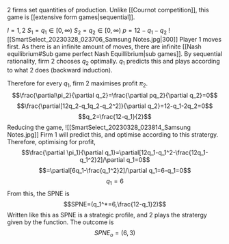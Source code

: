 2 firms set quantities of production. Unlike [[Cournot competition]], this game is [[extensive form games|sequential]]. 

$I={1,2}$
$S_1=q_1\in[0,\infty)$
$S_2=q_2\in[0,\infty)$
$p=12-q_1-q_2$
![[SmartSelect_20230328_023706_Samsung Notes.jpg|300]]
Player 1 moves first. As there is an infinite amount of moves, there are infinite [[Nash equilibrium#Sub game perfect Nash Equillibrium|sub games]]. By sequential rationality, firm 2 chooses $q_2$ optimally. $q_1$ predicts this and plays according to what 2 does (backward induction).

Therefore for every $q_1$, firm 2 maximises profit $\pi_2$.$$\frac{\partial\pi_2}{\partial q_2}=\frac{\partial pq_2}{\partial q_2}=0$$$$\frac{\partial[12q_2-q_1q_2-q_2^2]}{\partial q_2}=12-q_1-2q_2=0$$$$q_2=\frac{12-q_1}{2}$$Reducing the game, 
![[SmartSelect_20230328_023814_Samsung Notes.jpg]]
Firm 1 will predict this, and optimise according to this stratergy. Therefore, optimising for profit,
$$\frac{\partial \pi_1}{\partial q_1}=\partial[12q_1-q_1^2-\frac{12q_1-q_1^2}2]/\partial q_1=0$$$$=\partial[6q_1-\frac{q_1^2}2]/\partial q_1=6-q_1=0$$$$q_1=6$$From this, the SPNE is $$SPNE=(q_1^*=6,\frac{12-q_1}2)$$
Written like this as SPNE is a strategic profile, and 2 plays the stratergy given by the function. The outcome is $$SPNE_o=(6,3)$$

